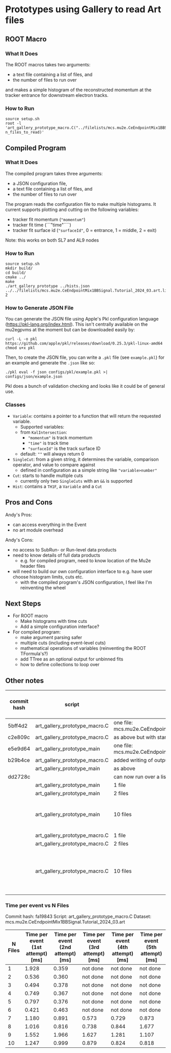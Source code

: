 # Prototypes using Gallery to read Art files

## ROOT Macro
### What It Does
The ROOT macros takes two arguments:
 * a text file containing a list of files, and
 * the number of files to run over

and makes a simple histogram of the reconstructed momentum at the tracker entrance for downstream electron tracks.

### How to Run

```
source setup.sh
root -l 'art_gallery_prototype_macro.C("../filelists/mcs.mu2e.CeEndpointMix1BBSignal.Tutorial_2024_03.art.list", n_files_to_read)'
```

## Compiled Program
### What It Does
The compiled program takes three arguments:
 * a JSON configuration file,
 * a text file containing a list of files, and
 * the number of files to run over

The program reads the configuration file to make multiple histograms. It current supports plotting and cutting on the following variables:
 * tracker fit momentum (```"momentum"```)
 * tracker fit time (```"time"````)
 * tracker fit surface id (```"surfaceId"```, 0 = entrance, 1 = middle, 2 = exit)

Note: this works on both SL7 and AL9 nodes

### How to Run
```
source setup.sh
mkdir build/
cd build/
cmake ../
make
./art_gallery_prototype ../hists.json ../../filelists/mcs.mu2e.CeEndpointMix1BBSignal.Tutorial_2024_03.art.list 2
```

### How to Generate JSON File
You can generate the JSON file using Apple's Pkl configuration language (https://pkl-lang.org/index.html). This isn't centrally available on the mu2egpvms at the moment but can be downloaded easily by:

```
curl -L -o pkl https://github.com/apple/pkl/releases/download/0.25.3/pkl-linux-amd64
chmod u+x pkl
```

Then, to create the JSON file, you can write a ```.pkl``` file (see ```example.pkl```) for an example and generate the ```.json``` like so:
```
./pkl eval -f json configs/pkl/example.pkl >| configs/json/example.json
```

Pkl does a bunch of validation checking and looks like it could be of general use.

### Classes

* ```Variable```: contains a pointer to a function that will return the requested variable.
   * Supported variables:
   * from ```KalIntersection```:
       * ```"momentum"``` is track momentum
       * ```"time"``` is track time
       * ```"surfaceId"``` is the track surface ID
   * default: ```""``` will always return 0
* ```SingleCut```: from a given string, it determines the variable, comparison operator, and value to compare against
   * defined in configuration as a simple string like ```"variable>number"```
* ```Cut```: starts to handle multiple cuts
   * currently only two ```SingleCuts``` with an ```&&``` is supported
* ```Hist```: contains a ```TH1F```, a ```Variable``` and a ```Cut```

## Pros and Cons

Andy's Pros:
 * can access everything in the Event
 * no art module overhead

Andy's Cons:
 * no access to SubRun- or Run-level data products
 * need to know details of full data products
   * e.g. for compiled program, need to know location of the Mu2e header files
 * will need to build our own configuration interface to e.g. have user choose histogram limits, cuts etc.
   * with the compiled program's JSON configuration, I feel like I'm reinventing the wheel

## Next Steps
* For ROOT macro
  * Make histograms with time cuts
  * Add a simple configuration interface?
* For compiled program:
  * make argument parsing safer
  * multiple cuts (including event-level cuts)
  * mathematical operations of variables (reinventing the ROOT TFormula's?)
  * add TTree as an optional output for unbinned fits
  * how to define collections to loop over

## Other notes

| commit hash | script | notes | time per event [ms] | total time [ms] | comment |
|----|----|----|-----|-----|------|
| 5bff4d2 | art_gallery_prototype_macro.C | one file: mcs.mu2e.CeEndpointMix1BBSignal.Tutorial_2024_03.001210_00000255.art | 0.353 | 5742 | |
| c2e809c | art_gallery_prototype_macro.C | as above but with start_time defined before histogram making | 0.367 | 6032 | |
| e5e9d64 | art_gallery_prototype_main | one file: mcs.mu2e.CeEndpointMix1BBSignal.Tutorial_2024_03.001210_00000255.art | 0.366 | 6615 | |
| b29b4ce | art_gallery_prototype_macro.C | added writing of output file | 0.370 | 6133 | |
|  | art_gallery_prototype_main | as above | 0.375 | 6800 | |
| dd2728c |  | can now run over a list of files | | | |
|   | art_gallery_prototype_main | 1 file | 0.369 | 6706 | |
|   | art_gallery_prototype_main | 2 files | 0.364 | 11939 | |
|   | art_gallery_prototype_main | 10 files | 1.304 | 192561 | unclear why time per event has changed... |
|   | art_gallery_prototype_macro.C | 1 file | 0.372 | 5990 | |
|   | art_gallery_prototype_macro.C | 2 files | 0.370 | 11527 | |
|   | art_gallery_prototype_macro.C | 10 files | 1.332 |191143  | macro also sees an increase in the time per event... |

### Time per event vs N Files
Commit hash: fa19843
Script: art_gallery_prototype_macro.C
Dataset: mcs.mu2e.CeEndpointMix1BBSignal.Tutorial_2024_03.art

| N Files |  Time per event (1st attempt) [ms] | Time per event (2nd attempt) [ms] | Time per event (3rd attempt) [ms] | Time per event (4th attempt) [ms] |   Time per event (5th attempt) [ms] |
|----|----|----|----|----|----|
| 1 | 1.928 | 0.359 | not done | not done | not done |
| 2 | 0.536 | 0.360 | not done | not done | not done |
| 3 | 0.494 | 0.378 | not done | not done | not done |
| 4 | 0.749 | 0.367 | not done | not done | not done |
| 5 | 0.797 | 0.376 | not done | not done | not done |
| 6 | 0.421 | 0.463 | not done | not done | not done |
| 7 | 1.180 | 0.891 | 0.573 | 0.729 | 0.873 |
| 8 | 1.016 | 0.816 | 0.738 | 0.844 | 1.677 |
| 9 | 1.552 | 1.966 | 1.627 | 1.281 | 1.107 |
| 10 | 1.247 | 0.999 | 0.879 | 0.824 | 0.818 |
